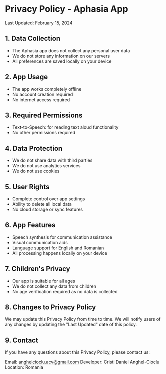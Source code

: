# Privacy Policy - Aphasia App

Last Updated: February 15, 2024

## 1. Data Collection
- The Aphasia app does not collect any personal user data
- We do not store any information on our servers
- All preferences are saved locally on your device

## 2. App Usage
- The app works completely offline
- No account creation required
- No internet access required

## 3. Required Permissions
- Text-to-Speech: for reading text aloud functionality
- No other permissions required

## 4. Data Protection
- We do not share data with third parties
- We do not use analytics services
- We do not use cookies

## 5. User Rights
- Complete control over app settings
- Ability to delete all local data
- No cloud storage or sync features

## 6. App Features
- Speech synthesis for communication assistance
- Visual communication aids
- Language support for English and Romanian
- All processing happens locally on your device

## 7. Children's Privacy
- Our app is suitable for all ages
- We do not collect any data from children
- No age verification required as no data is collected

## 8. Changes to Privacy Policy
We may update this Privacy Policy from time to time. We will notify users of any changes by updating the "Last Updated" date of this policy.

## 9. Contact
If you have any questions about this Privacy Policy, please contact us:

Email: anghelcioclu.acv@gmail.com
Developer: Cristi Daniel Anghel-Cioclu
Location: Romania
